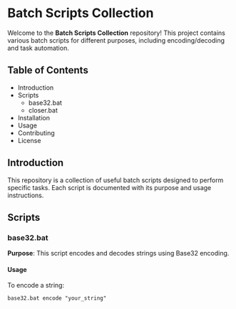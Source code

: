 # Batch Scripts Collection

Welcome to the **Batch Scripts Collection** repository! This project contains various batch scripts for different purposes, including encoding/decoding and task automation.

## Table of Contents

- Introduction
- Scripts
  - base32.bat
  - closer.bat
- Installation
- Usage
- Contributing
- License

## Introduction

This repository is a collection of useful batch scripts designed to perform specific tasks. Each script is documented with its purpose and usage instructions.

## Scripts

### base32.bat

**Purpose**: This script encodes and decodes strings using Base32 encoding.

#### Usage

To encode a string:
```batch
base32.bat encode "your_string"
